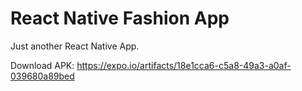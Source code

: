 # React Native Fashion App

Just another React Native App.

Download APK: https://expo.io/artifacts/18e1cca6-c5a8-49a3-a0af-039680a89bed